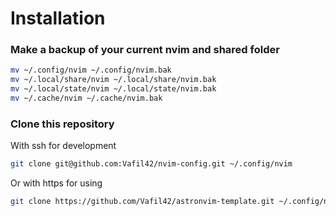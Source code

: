 # Installation

### Make a backup of your current nvim and shared folder

```bash
mv ~/.config/nvim ~/.config/nvim.bak
mv ~/.local/share/nvim ~/.local/share/nvim.bak
mv ~/.local/state/nvim ~/.local/state/nvim.bak
mv ~/.cache/nvim ~/.cache/nvim.bak
```

### Clone this repository

With ssh for development

```bash
git clone git@github.com:Vafil42/nvim-config.git ~/.config/nvim
```

Or with https for using

```bash
git clone https://github.com/Vafil42/astronvim-template.git ~/.config/nvim
```
